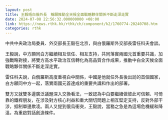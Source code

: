 ```yaml
---
layout: post
title: 王毅晤白俄外長　稱願推動全天候全面戰略夥伴關係不斷走深走實
date: 2024-07-08 22:56:32.000000000 +08:00
link: https://news.rthk.hk/rthk/ch/component/k2/1760774-20240708.htm
categories: rthk
---
```


中共中央政治局委員、外交部長王毅在北京，與白俄羅斯外交部長雷任科夫會談。

王毅說，中方願同白方繼續相互信任、相互支持，共同落實兩國元首重要共識，加強戰略對接，將雙方高水平政治互信轉化為高品質合作成果，推動中白全天候全面戰略夥伴關係不斷走深走實。

雷任科夫說，白俄羅斯高度重視白中關係，中國是他就任外長後出訪的首個國家，白方願同中方一起，落實兩國元首達成的重要共識和作出的部署。

雙方又就雙多邊廣泛議題深入交換看法，一致認為中白要繼續做彼此可信賴、可倚靠的鐵桿朋友，在涉及對方核心利益和重大關切問題上相互堅定支持，反對外部干涉，抵制單邊欺凌。兩人又提到俄烏衝突，王毅說，當務之急是為這場危機緩和降溫，為重啟對話創造條件。

